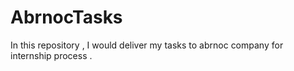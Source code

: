 # AbrnocTasks
In this repository , I would deliver my tasks to abrnoc company for internship process .
